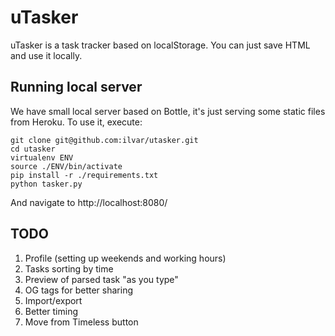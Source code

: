 # uTasker

uTasker is a task tracker based on localStorage. You can just save HTML and use it locally.

## Running local server

We have small local server based on Bottle, it's just serving some static files from Heroku.
To use it, execute:

```
git clone git@github.com:ilvar/utasker.git
cd utasker
virtualenv ENV
source ./ENV/bin/activate
pip install -r ./requirements.txt
python tasker.py
```

And navigate to http://localhost:8080/

## TODO

1. Profile (setting up weekends and working hours)
1. Tasks sorting by time
2. Preview of parsed task "as you type"
7. OG tags for better sharing
3. Import/export
5. Better timing
6. Move from Timeless button

